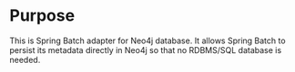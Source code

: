 # Purpose

This is Spring Batch adapter for Neo4j database. It allows Spring Batch to persist its metadata directly 
in Neo4j so that no RDBMS/SQL database is needed.
